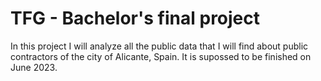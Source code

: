 # TFG - Bachelor's final project

In this project I will analyze all the public data that I will find about public contractors of the city of Alicante, Spain.
It is supossed to be finished on June 2023.
